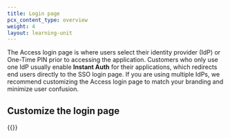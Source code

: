 ```yaml
---
title: Login page
pcx_content_type: overview
weight: 4
layout: learning-unit
---
```


The Access login page is where users select their identity provider (IdP) or One-Time PIN prior to accessing the application. Customers who only use one IdP usually enable **Instant Auth** for their applications, which redirects end users directly to the SSO login page. If you are using multiple IdPs, we recommend customizing the Access login page to match your branding and minimize user confusion.

## Customize the login page

{{<render file="access/_login-page.md" productFolder="cloudflare-one">}}